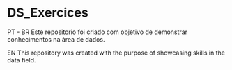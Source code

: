 # DS_Exercices


PT - BR
Este repositorio foi criado com objetivo de demonstrar conhecimentos na área de dados.


EN
This repository was created with the purpose of showcasing skills in the data field.
